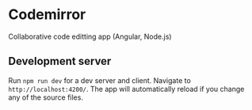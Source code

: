 # Codemirror

Collaborative code editting app (Angular, Node.js)

## Development server

Run `npm run dev` for a dev server and client. Navigate to `http://localhost:4200/`. The app will automatically reload if you change any of the source files.
